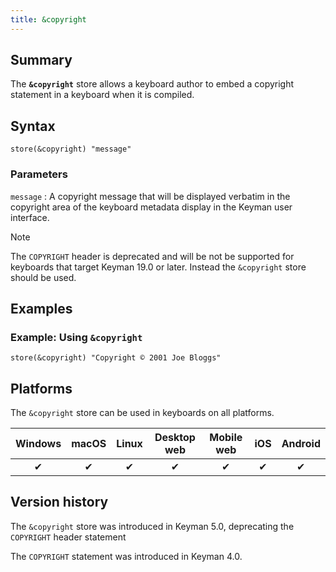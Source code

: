 ```yaml
---
title: &copyright
---
```


## Summary

The **`&copyright`** store allows a keyboard author to embed a copyright
statement in a keyboard when it is compiled.

## Syntax

```
store(&copyright) "message"
```

### Parameters

`message`
:   A copyright message that will be displayed verbatim in the copyright
    area of the keyboard metadata display in the Keyman user interface.

> [!NOTE]
> The `COPYRIGHT` header is deprecated and will be not be supported for
> keyboards that target Keyman 19.0 or later. Instead the `&copyright`
> store should be used.

## Examples

### Example: Using `&copyright`

```
store(&copyright) "Copyright © 2001 Joe Bloggs"
```

## Platforms

The `&copyright` store can be used in keyboards on all platforms.

| Windows | macOS | Linux | Desktop web | Mobile web | iOS | Android |
|:-------:|:-----:|:-----:|:-----------:|:----------:|:---:|:-------:|
| ✔       | ✔     | ✔     | ✔           | ✔          | ✔   | ✔       |

## Version history

The `&copyright` store was introduced in Keyman 5.0, deprecating the
`COPYRIGHT` header statement

The `COPYRIGHT` statement was introduced in Keyman 4.0.
